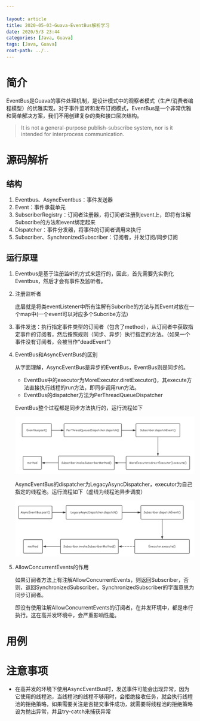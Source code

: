 ```yaml
---

layout: article
title: 2020-05-03-Guava-EventBus解析学习
date: 2020/5/3 23:44
categories: [Java, Guava]
tags: [Java, Guava]
root-path: ../..
---
```


# 简介

EventBus是Guava的事件处理机制，是设计模式中的观察者模式（生产/消费者编程模型）的优雅实现。对于事件监听和发布订阅模式，EventBus是一个非常优雅和简单解决方案，我们不用创建复杂的类和接口层次结构。

> It is not a general-purpose publish-subscribe system, nor is it intended for interprocess communication.

# 源码解析

## 结构

1. Eventbus、AsyncEventbus：事件发送器
2. Event：事件承载单元
3. SubscriberRegistry：订阅者注册器，将订阅者注册到event上，即将有注解Subscribe的方法和event绑定起来
4. Dispatcher：事件分发器，将事件的订阅者调用来执行
5. Subscriber、SynchronizedSubscriber：订阅者，并发订阅/同步订阅

## 运行原理

1. Eventbus是基于注册监听的方式来运行的，因此，首先需要先实例化Eventbus，然后才会有事件及监听者。

2. 注册监听者

   底层就是将类eventListener中所有注解有Subcribe的方法与其Event对放在一个map中(一个event可以对应多个Subcribe方法)

3. 事件发送：执行指定事件类型的订阅者（包含了method），从订阅者中获取指定事件的订阅者，然后按照规则（同步、异步）执行指定的方法。（如果一个事件没有订阅者，会被当作“deadEvent”）

4. EventBus和AsyncEventBus的区别

   从字面理解，AsyncEventBus是异步的EventBus，EventBus则是同步的。

   - EventBus中的executor为MoreExecutor.diretExecutor()，其execute方法直接执行线程的run方法，即同步调用run方法。
   - EventBus的dispatcher方法为PerThreadQueueDispatcher

   EventBus整个过程都是同步方法执行的，运行流程如下

   ![image-20200504181426487](/assets/images/guava/image-20200504181426487.png)

   AsyncEventBus的dispatcher为LegacyAsyncDispatcher，executor为自己指定的线程池。运行流程如下（虚线为线程池异步调度）

   ![image-20200504181559396](/assets/images/guava/image-20200504181559396.png)

5. AllowConcurrentEvents的作用

   如果订阅者方法上有注解AllowConcurrentEvents，则返回Subscriber，否则，返回SynchronizedSubscriber。SynchronizedSubscriber的字面意思为同步订阅者。

   即没有使用注解AllowConcurrentEvents的订阅者，在并发环境中，都是串行执行。这在高并发环境中，会严重影响性能。





# 用例

# 注意事项

- 在高并发的环境下使用AsyncEventBus时，发送事件可能会出现异常，因为它使用的线程池，当线程池的线程不够用时，会拒绝接收任务，就会执行线程池的拒绝策略，如果需要关注是否提交事件成功，就需要将线程池的拒绝策略设为抛出异常，并且try-catch来捕获异常

